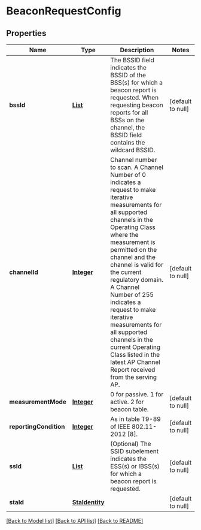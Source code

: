 # BeaconRequestConfig
## Properties

Name | Type | Description | Notes
------------ | ------------- | ------------- | -------------
**bssId** | [**List**](string.md) | The BSSID field indicates the BSSID of the BSS(s) for which a beacon report is requested. When requesting beacon reports for all BSSs on the channel, the BSSID field contains the wildcard BSSID. | [default to null]
**channelId** | [**Integer**](integer.md) | Channel number to scan. A Channel Number of 0 indicates a request to make iterative measurements for all supported channels in the Operating Class where the measurement is permitted on the channel and the channel is valid for the current regulatory domain. A Channel Number of 255 indicates a request to make iterative measurements for all supported channels in the current Operating Class listed in the latest AP Channel Report received from the serving AP. | [default to null]
**measurementMode** | [**Integer**](integer.md) | 0 for passive. 1 for active. 2 for beacon table. | [default to null]
**reportingCondition** | [**Integer**](integer.md) | As in table T9-89 of IEEE 802.11-2012 [8]. | [default to null]
**ssId** | [**List**](string.md) | (Optional) The SSID subelement indicates the ESS(s) or IBSS(s) for which a beacon report is requested. | [default to null]
**staId** | [**StaIdentity**](StaIdentity.md) |  | [default to null]

[[Back to Model list]](../README.md#documentation-for-models) [[Back to API list]](../README.md#documentation-for-api-endpoints) [[Back to README]](../README.md)

